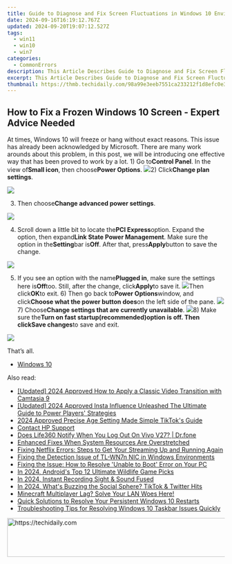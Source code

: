 ```yaml
---
title: Guide to Diagnose and Fix Screen Fluctuations in Windows 10 Environment
date: 2024-09-16T16:19:12.767Z
updated: 2024-09-20T19:07:12.527Z
tags:
  - win11
  - win10
  - win7
categories:
  - CommonErrors
description: This Article Describes Guide to Diagnose and Fix Screen Fluctuations in Windows 10 Environment
excerpt: This Article Describes Guide to Diagnose and Fix Screen Fluctuations in Windows 10 Environment
thumbnail: https://thmb.techidaily.com/98a99e3eeb7551ca233212f1d8efc0e3f75521feec7e96aa9478cde7f5ee2f72.jpg
---
```


## How to Fix a Frozen Windows 10 Screen - Expert Advice Needed

At times, Windows 10 will freeze or hang without exact reasons. This issue has already been acknowledged by Microsoft. There are many work arounds about this problem, in this post, we will be introducing one effective way that has been proved to work by a lot. 1) Go to**Control Panel**. In the view of**Small icon**, then choose**Power Options**. ![](https://images.drivereasy.com/wp-content/uploads/2016/10/power-options.jpg)2) Click**Change plan settings**.

![](https://images.drivereasy.com/wp-content/uploads/2016/10/change-plan-settings.jpg)

3) Then choose**Change advanced power settings**.

![](https://images.drivereasy.com/wp-content/uploads/2016/10/change-advanced-power-settings-600x446.jpg)

4) Scroll down a little bit to locate the**PCI Express**option. Expand the option, then expand**Link State Power Management**. Make sure the option in the**Setting**bar is**Off**. After that, press**Apply**button to save the change.

![](https://images.drivereasy.com/wp-content/uploads/2016/10/link-state-power-management.jpg)

5) If you see an option with the name**Plugged in**, make sure the settings here is**Off**too. Still, after the change, click**Apply**to save it. ![](https://images.drivereasy.com/wp-content/uploads/2016/10/off-plugged-in-pci-express.jpg)Then click**OK**to exit. 6) Then go back to**Power Options**window, and click**Choose what the power button does**on the left side of the pane. ![](https://images.drivereasy.com/wp-content/uploads/2016/10/choose-what-the-power-button-does-600x451.jpg)7) Choose**Change settings that are currently unavailable**. ![](https://images.drivereasy.com/wp-content/uploads/2016/10/change-settings-that-are-currently-unavailable.jpg)8) Make sure the**Turn on fast startup(recommended)**option is off. Then click**Save changes**to save and exit.

![](https://images.drivereasy.com/wp-content/uploads/2016/10/img_57fdf5c9b248d-600x450.jpg)

That’s all.

* [Windows 10](https://tools.techidaily.com/drivereasy/download/)

<ins class="adsbygoogle"
     style="display:block"
     data-ad-format="autorelaxed"
     data-ad-client="ca-pub-7571918770474297"
     data-ad-slot="1223367746"></ins>

<ins class="adsbygoogle"
     style="display:block"
     data-ad-client="ca-pub-7571918770474297"
     data-ad-slot="8358498916"
     data-ad-format="auto"
     data-full-width-responsive="true"></ins>

<span class="atpl-alsoreadstyle">Also read:</span>
<div><ul>
<li><a href="https://video-screen-grab.techidaily.com/updated-2024-approved-how-to-apply-a-classic-video-transition-with-camtasia-9/"><u>[Updated] 2024 Approved How to Apply a Classic Video Transition with Camtasia 9</u></a></li>
<li><a href="https://instagram-video-recordings.techidaily.com/updated-2024-approved-insta-influence-unleashed-the-ultimate-guide-to-power-players-strategies/"><u>[Updated] 2024 Approved Insta Influence Unleashed The Ultimate Guide to Power Players' Strategies</u></a></li>
<li><a href="https://extra-guidance.techidaily.com/2024-approved-precise-age-setting-made-simple-tiktoks-guide/"><u>2024 Approved Precise Age Setting Made Simple TikTok's Guide</u></a></li>
<li><a href="https://common-error.techidaily.com/contact-hp-support/"><u>Contact HP Support</u></a></li>
<li><a href="https://fake-location.techidaily.com/does-life360-notify-when-you-log-out-on-vivo-v27-drfone-by-drfone-virtual-android/"><u>Does Life360 Notify When You Log Out On Vivo V27? | Dr.fone</u></a></li>
<li><a href="https://common-error.techidaily.com/enhanced-fixes-when-system-resources-are-overstretched/"><u>Enhanced Fixes When System Resources Are Overstretched</u></a></li>
<li><a href="https://common-error.techidaily.com/fixing-netflix-errors-steps-to-get-your-streaming-up-and-running-again/"><u>Fixing Netflix Errors: Steps to Get Your Streaming Up and Running Again</u></a></li>
<li><a href="https://driver-download.techidaily.com/fixing-the-detection-issue-of-tl-wn7n-nic-in-windows-environments/"><u>Fixing the Detection Issue of TL-WN7n NIC in Windows Environments</u></a></li>
<li><a href="https://common-error.techidaily.com/fixing-the-issue-how-to-resolve-unable-to-boot-error-on-your-pc/"><u>Fixing the Issue: How to Resolve 'Unable to Boot' Error on Your PC</u></a></li>
<li><a href="https://screen-video-capture.techidaily.com/in-2024-androids-top-12-ultimate-wildlife-game-picks/"><u>In 2024, Android's Top 12 Ultimate Wildlife Game Picks</u></a></li>
<li><a href="https://screen-mirroring-recording.techidaily.com/in-2024-instant-recording-sight-and-sound-fused/"><u>In 2024, Instant Recording Sight & Sound Fused</u></a></li>
<li><a href="https://twitter-videos.techidaily.com/in-2024-whats-buzzing-the-social-sphere-tiktok-and-twitter-hits/"><u>In 2024, What's Buzzing the Social Sphere? TikTok & Twitter Hits</u></a></li>
<li><a href="https://common-error.techidaily.com/minecraft-multiplayer-lag-solve-your-lan-woes-here/"><u>Minecraft Multiplayer Lag? Solve Your LAN Woes Here!</u></a></li>
<li><a href="https://common-error.techidaily.com/quick-solutions-to-resolve-your-persistent-windows-10-restarts/"><u>Quick Solutions to Resolve Your Persistent Windows 10 Restarts</u></a></li>
<li><a href="https://common-error.techidaily.com/troubleshooting-tips-for-resolving-windows-10-taskbar-issues-quickly/"><u>Troubleshooting Tips for Resolving Windows 10 Taskbar Issues Quickly</u></a></li>
</ul></div>

<!-- affiliate ads begin -->
<a href="https://appsumo.8odi.net/c/5597632/2044583/7443" target="_top" id="2044583">
  <img src="//a.impactradius-go.com/display-ad/7443-2044583" border="0" alt="https://techidaily.com" width="728" height="90"/>
</a>
<img height="0" width="0" src="https://appsumo.8odi.net/i/5597632/2044583/7443" style="position:absolute;visibility:hidden;" border="0" />
<!-- affiliate ads end -->


